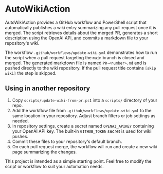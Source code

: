 # AutoWikiAction

AutoWikiAction provides a GitHub workflow and PowerShell script that automatically
publishes a wiki entry summarizing any pull request once it is merged. The script
retrieves details about the merged PR, generates a short description using the OpenAI API,
and commits a markdown file to your repository's wiki.

The workflow `.github/workflows/update-wiki.yml` demonstrates how to run the script
when a pull request targeting the `main` branch is closed and merged. The generated
markdown file is named `PR-<number>.md` and is pushed directly to the wiki repository.
If the pull request title contains `[skip wiki]` the step is skipped.

## Using in another repository

1. Copy `scripts/update-wiki-from-pr.ps1` into a `scripts/` directory of your repo.
2. Add the workflow file from `.github/workflows/update-wiki.yml` to the same
   location in your repository. Adjust branch filters or job settings as needed.
3. In repository settings, create a secret named `OPENAI_APIKEY` containing your
   OpenAI API key. The built-in `GITHUB_TOKEN` secret is used for wiki pushes.
4. Commit these files to your repository's default branch.
5. On each pull request merge, the workflow will run and create a new wiki page
   summarizing the changes.

This project is intended as a simple starting point. Feel free to modify the script
or workflow to suit your automation needs.
